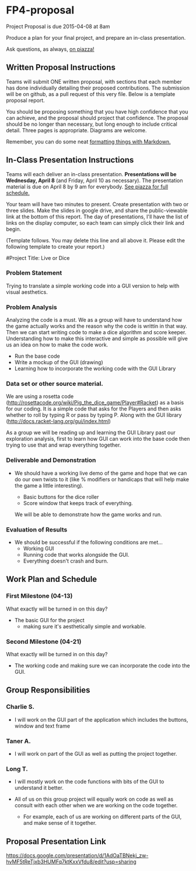 # FP4-proposal
Project Proposal is due 2015-04-08 at 8am

Produce a plan for your final project, and prepare an in-class presentation.

Ask questions, as always, [on piazza!][piazza]

## Written Proposal Instructions

Teams will submit ONE written proposal, with sections that each member has done individually detailing their proposed contributions. The submission will be on github, as a pull request of this very file. Below is a template proposal report.

You should be proposing something that you have high confidence that you can achieve, and the proposal should project that confidence.
The proposal should be no longer than necessary, but long enough to include critical detail. Three pages is appropriate. Diagrams are welcome. 

Remember, you can do some neat [formatting things with Markdown.][markdown]

## In-Class Presentation Instructions
Teams will each deliver an in-class presentation. **Presentations will be Wednesday, April 8** (and Friday, April 10 as necessary). The presentation material is due on April 8 by 9 am for everybody. [See piazza for full schedule.][piazza]

Your team will have two minutes to present. Create presentation with two or three slides. Make the slides in google drive, and share the public-viewable link at the bottom of this report. The day of presentations, I'll have the list of links on the display computer, so each team can simply click their link and begin. 

(Template follows. You may delete this line and all above it. Please edit the following template to create your report.)

#Project Title: Live or Dice

### Problem Statement
  Trying to translate a simple working code into a GUI version to help with visual aesthetics.

### Problem Analysis
  Analyzing the code is a must. We as a group will have to understand how the game actually works and the reason why the code is writtin in that way. Then we can start writing code to make a dice algorithm and score keeper. Understanding how to make this interactive and simple as possible will give us an idea on how to make the code work.

* Run the base code
* Write a mockup of the GUI (drawing)
* Learning how to incorporate the working code with the GUI Library

### Data set or other source material.
  We are using a rosetta code (http://rosettacode.org/wiki/Pig_the_dice_game/Player#Racket) as a basis for our coding.
  It is a simple code that asks for the Players and then asks whether to roll by typing R or pass by typing P.
  Along with the GUI library (http://docs.racket-lang.org/gui/index.html)


  As a group we will be reading up and learning the GUI Library past our exploration analysis, first to learn how GUI can
  work into the base code then trying to use that and wrap everything together.


### Deliverable and Demonstration

* We should have a working live demo of the game and hope that we can do our own twists to it (like % modifiers or handicaps that will help make the game a little interesting).
  * Basic buttons for the dice roller
  * Score window that keeps track of everything.

  We will be able to demonstrate how the game works and run.

### Evaluation of Results

* We should be successful if the following conditions are met...
    * Working GUI
    * Running code that works alongside the GUI.
    * Everything doesn't crash and burn.

## Work Plan and Schedule

### First Milestone (04-13)
What exactly will be turned in on this day? 
* The basic GUI for the project
  * making sure it's aesthetically simple and workable.

### Second Milestone (04-21)
What exactly will be turned in on this day?
* The working code and making sure we can incorporate the code into the GUI.

## Group Responsibilities

### Charlie S.
 *  I will work on the GUI part of the application which includes the buttons, window and text frame
### Taner A.
 *  I will work on part of the GUI as well as putting the project together.
### Long T.
 * I will mostly work on the code functions with bits of the GUI to understand it better.

* All of us on this group project will equally work on code as well as consult with each other when we are working on the code together.

  * For example, each of us are working on different parts of the GUI, and make sense of it together.

## Proposal Presentation Link
https://docs.google.com/presentation/d/1AdOaTBNekj_zw-hvMF5tReTjxb3HUMFq7ktKxxVfdu8/edit?usp=sharing

<!-- Links -->
[piazza]: https://piazza.com/class/i55is8xqqwhmr?cid=453
[markdown]: https://help.github.com/articles/markdown-basics/
